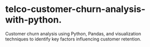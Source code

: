 # telco-customer-churn-analysis-with-python.
Customer churn analysis using Python, Pandas, and visualization techniques to identify key factors influencing customer retention.
